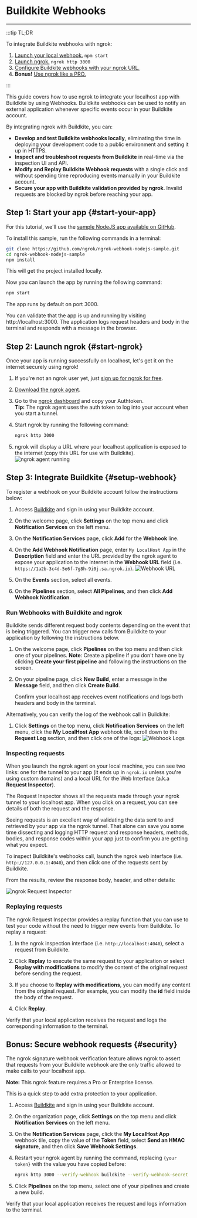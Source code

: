 # Buildkite Webhooks
------------

:::tip TL;DR

To integrate Buildkite webhooks with ngrok:
1. [Launch your local webhook.](#start-your-app) `npm start`
1. [Launch ngrok.](#start-ngrok) `ngrok http 3000`
1. [Configure Buildkite webhooks with your ngrok URL.](#setup-webhook)
1. **Bonus!** [Use ngrok like a PRO.](#security)

:::


This guide covers how to use ngrok to integrate your localhost app with Buildkite by using Webhooks.
Buildkite webhooks can be used to notify an external application whenever specific events occur in your Buildkite account. 

By integrating ngrok with Buildkite, you can:

- **Develop and test Buildkite webhooks locally**, eliminating the time in deploying your development code to a public environment and setting it up in HTTPS.
- **Inspect and troubleshoot requests from Buildkite** in real-time via the inspection UI and API.
- **Modify and Replay Buildkite Webhook requests** with a single click and without spending time reproducing events manually in your Buildkite account.
- **Secure your app with Buildkite validation provided by ngrok**. Invalid requests are blocked by ngrok before reaching your app.


## **Step 1**: Start your app {#start-your-app}

For this tutorial, we'll use the [sample NodeJS app available on GitHub](https://github.com/ngrok/ngrok-webhook-nodejs-sample). 

To install this sample, run the following commands in a terminal:

```bash
git clone https://github.com/ngrok/ngrok-webhook-nodejs-sample.git
cd ngrok-webhook-nodejs-sample
npm install
```

This will get the project installed locally.

Now you can launch the app by running the following command: 

```bash
npm start
```

The app runs by default on port 3000. 

You can validate that the app is up and running by visiting http://localhost:3000. The application logs request headers and body in the terminal and responds with a message in the browser.


## **Step 2**: Launch ngrok {#start-ngrok}

Once your app is running successfully on localhost, let's get it on the internet securely using ngrok! 

1. If you're not an ngrok user yet, just [sign up for ngrok for free](https://ngrok.com/signup).

1. [Download the ngrok agent](https://ngrok.com/download).

1. Go to the [ngrok dashboard](https://dashboard.ngrok.com) and copy your Authtoken. <br />
    **Tip:** The ngrok agent uses the auth token to log into your account when you start a tunnel.
    
1. Start ngrok by running the following command:
    ```bash
    ngrok http 3000
    ```

1. ngrok will display a URL where your localhost application is exposed to the internet (copy this URL for use with Buildkite).
    ![ngrok agent running](/img/integrations/launch_ngrok_tunnel.png)


## **Step 3**: Integrate Buildkite {#setup-webhook}

To register a webhook on your Buildkite account follow the instructions below:

1. Access [Buildkite](https://buildkite.com/) and sign in using your Buildkite account.

1. On the welcome page, click **Settings** on the top menu and click **Notification Services** on the left menu.

1. On the **Notification Services** page, click **Add** for the **Webhook** line.

1. On the **Add Webhook Notification** page, enter `My LocalHost App` in the **Description** field and enter the URL provided by the ngrok agent to expose your application to the internet in the **Webhook URL** field (i.e. `https://1a2b-3c4d-5e6f-7g8h-9i0j.sa.ngrok.io`).
    ![Webhook URL](img/ngrok_url_configuration_buildkite.png)

1. On the **Events** section, select all events.

1. On the **Pipelines** section, select **All Pipelines**, and then click **Add Webhook Notification**.


### Run Webhooks with Buildkite and ngrok

Buildkite sends different request body contents depending on the event that is being triggered.
You can trigger new calls from Buildkite to your application by following the instructions below.

1. On the welcome page, click **Pipelines** on the top menu and then click one of your pipelines.
    **Note**: Create a pipeline if you don't have one by clicking **Create your first pipeline** and following the instructions on the screen.

1. On your pipeline page, click **New Build**, enter a message in the **Message** field, and then click **Create Build**.

    Confirm your localhost app receives event notifications and logs both headers and body in the terminal.

Alternatively, you can verify the log of the webhook call in Buildkite:

1. Click **Settings** on the top menu, click **Notification Services** on the left menu, click the **My LocalHost App** webhook tile, scroll down to the **Request Log** section, and then click one of the logs:
    ![Webhook Logs](img/ngrok_logs_buildkite.png)


### Inspecting requests

When you launch the ngrok agent on your local machine, you can see two links: one for the tunnel to your app (it ends up in `ngrok.io` unless you're using custom domains) and a local URL for the Web Interface (a.k.a **Request Inspector**).

The Request Inspector shows all the requests made through your ngrok tunnel to your localhost app. When you click on a request, you can see details of both the request and the response.

Seeing requests is an excellent way of validating the data sent to and retrieved by your app via the ngrok tunnel. That alone can save you some time dissecting and logging HTTP request and response headers, methods, bodies, and response codes within your app just to confirm you are getting what you expect.

To inspect Buildkite's webhooks call, launch the ngrok web interface (i.e. `http://127.0.0.1:4040`), and then click one of the requests sent by Buildkite.

From the results, review the response body, header, and other details:

![ngrok Request Inspector](img/ngrok_introspection_buildkite_webhooks.png)


### Replaying requests

The ngrok Request Inspector provides a replay function that you can use to test your code without the need to trigger new events from Buildkite. To replay a request:

1. In the ngrok inspection interface (i.e. `http://localhost:4040`), select a request from Buildkite.

1. Click **Replay** to execute the same request to your application or select **Replay with modifications** to modify the content of the original request before sending the request.

1. If you choose to **Replay with modifications**, you can modify any content from the original request. For example, you can modify the **id** field inside the body of the request.

1. Click **Replay**.

Verify that your local application receives the request and logs the corresponding information to the terminal.


## **Bonus**: Secure webhook requests {#security}

The ngrok signature webhook verification feature allows ngrok to assert that requests from your Buildkite webhook are the only traffic allowed to make calls to your localhost app.

**Note:** This ngrok feature requires a Pro or Enterprise license.

This is a quick step to add extra protection to your application.

1. Access [Buildkite](https://buildkite.com/) and sign in using your Buildkite account.

1. On the organization page, click **Settings** on the top menu and click **Notification Services** on the left menu.

1. On the **Notification Services** page, click the **My LocalHost App** webhook tile, copy the value of the **Token** field, select **Send an HMAC signature**, and then click **Save Webhook Settings**.

1. Restart your ngrok agent by running the command, replacing `{your token}` with the value you have copied before:
    ```bash
    ngrok http 3000 --verify-webhook buildkite --verify-webhook-secret {your token}
    ```

1. Click **Pipelines** on the top menu, select one of your pipelines and create a new build.

Verify that your local application receives the request and logs information to the terminal.
